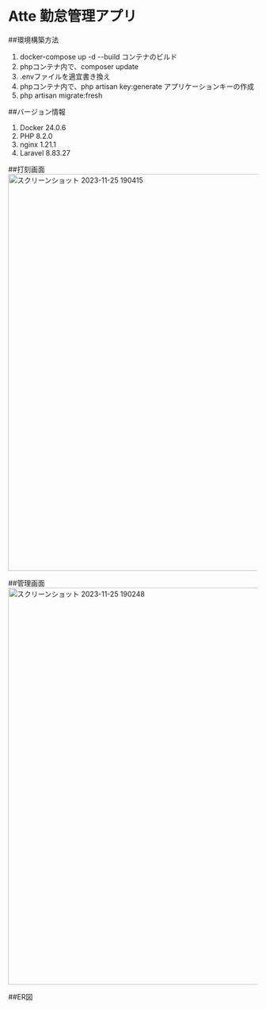 # Atte 勤怠管理アプリ

##環境構築方法
1. docker-compose up -d --build コンテナのビルド
2. phpコンテナ内で、composer update
3. .envファイルを適宜書き換え
4. phpコンテナ内で、php artisan key:generate  アプリケーションキーの作成
5. php artisan migrate:fresh

##バージョン情報
1. Docker 24.0.6
2. PHP 8.2.0
3. nginx 1.21.1
4. Laravel 8.83.27



##打刻画面</br>
<img width="800" alt="スクリーンショット 2023-11-25 190415" src="https://github.com/JonyTask/Atte/assets/136244515/53745e31-7171-4ee2-a119-31334508047c">



##管理画面</br>
<img width="800" alt="スクリーンショット 2023-11-25 190248" src="https://github.com/JonyTask/Atte/assets/136244515/146a7038-d826-4c77-a71f-a3f3733f1fd9">


##ER図</br>

